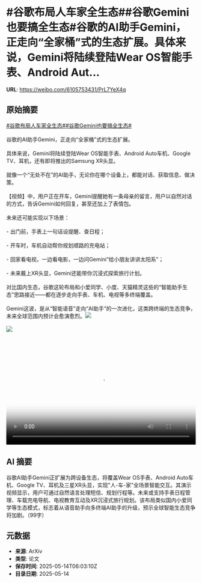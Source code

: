 # #谷歌布局人车家全生态##谷歌Gemini也要搞全生态#谷歌的AI助手Gemini，正走向“全家桶”式的生态扩展。具体来说，Gemini将陆续登陆Wear OS智能手表、Android Aut...

**URL**: https://weibo.com/6105753431/PrL7YeX4q

## 原始摘要

<a href="https://m.weibo.cn/search?containerid=231522type%3D1%26t%3D10%26q%3D%23%E8%B0%B7%E6%AD%8C%E5%B8%83%E5%B1%80%E4%BA%BA%E8%BD%A6%E5%AE%B6%E5%85%A8%E7%94%9F%E6%80%81%23&amp;extparam=%23%E8%B0%B7%E6%AD%8C%E5%B8%83%E5%B1%80%E4%BA%BA%E8%BD%A6%E5%AE%B6%E5%85%A8%E7%94%9F%E6%80%81%23" data-hide=""><span class="surl-text">#谷歌布局人车家全生态#</span></a><a href="https://m.weibo.cn/search?containerid=231522type%3D1%26t%3D10%26q%3D%23%E8%B0%B7%E6%AD%8CGemini%E4%B9%9F%E8%A6%81%E6%90%9E%E5%85%A8%E7%94%9F%E6%80%81%23&amp;extparam=%23%E8%B0%B7%E6%AD%8CGemini%E4%B9%9F%E8%A6%81%E6%90%9E%E5%85%A8%E7%94%9F%E6%80%81%23" data-hide=""><span class="surl-text">#谷歌Gemini也要搞全生态#</span></a><br><br>谷歌的AI助手Gemini，正走向“全家桶”式的生态扩展。<br><br>具体来说，Gemini将陆续登陆Wear OS智能手表、Android Auto车机、Google TV、耳机，还有即将推出的Samsung XR头显。<br><br>就像一个“无处不在”的AI助手，无论你在哪个设备上，都能对话、获取信息、做决策。<br><br>【视频】中，用户正在开车，Gemini提醒她有一条母亲的留言，用户以自然对话的方式，告诉Gemini如何回复，甚至还加上了表情包。<br><br>未来还可能实现以下场景：<br><br>- 出门前，手表上一句话设提醒、查日程；<br><br>- 开车时，车机自动帮你规划顺路的充电站；<br><br>- 回家看电视，一边看电影，一边问Gemini“给小朋友讲讲太阳系”；<br><br>- 未来戴上XR头显，Gemini还能带你沉浸式探索旅行计划。<br><br>对比国内生态，谷歌这轮布局和小爱同学、小度、天猫精灵这些的“智能助手生态”思路接近——都在逐步走向手表、车机、电视等多终端覆盖。<br><br>Gemini这波，是从“智能语音”走向“AI助手”的一次进化，这类跨终端的生态竞争，未来全球范围内预计会愈演愈烈。<img style="" src="https://tvax1.sinaimg.cn/large/006Fd7o3ly1i1euemayfuj30zk0k0jr9.jpg" referrerpolicy="no-referrer"><br><br><img style="" src="https://tvax3.sinaimg.cn/large/006Fd7o3gy1i1eue0ir8bj30ku0brgou.jpg" referrerpolicy="no-referrer"><br><br><br clear="both"><div style="clear: both"></div><video controls="controls" poster="https://tvax1.sinaimg.cn/orj480/006Fd7o3ly1i1euemre5gj30zk0k0abl.jpg" style="width: 100%"><source src="https://f.video.weibocdn.com/o0/6CEBogDJlx08oevtjYy4010412008M780E010.mp4?label=mp4_720p&amp;template=1280x720.25.0&amp;ori=0&amp;ps=1CwnkDw1GXwCQx&amp;Expires=1747206155&amp;ssig=dDAFxmVYMs&amp;KID=unistore,video"><source src="https://f.video.weibocdn.com/o0/UsiOIHb6lx08oevta0Vi010412003Ubb0E010.mp4?label=mp4_hd&amp;template=852x480.25.0&amp;ori=0&amp;ps=1CwnkDw1GXwCQx&amp;Expires=1747206155&amp;ssig=rl2q0U%2BfEU&amp;KID=unistore,video"><source src="https://f.video.weibocdn.com/o0/ZAoPSAqGlx08oevsYbU4010412002pj60E010.mp4?label=mp4_ld&amp;template=640x360.25.0&amp;ori=0&amp;ps=1CwnkDw1GXwCQx&amp;Expires=1747206155&amp;ssig=0qbhOmL%2F0n&amp;KID=unistore,video"><p>视频无法显示，请前往<a href="https://video.weibo.com/show?fid=1034%3A5166159939698724" target="_blank" rel="noopener noreferrer">微博视频</a>观看。</p></video>

## AI 摘要

谷歌AI助手Gemini正扩展为跨设备生态，将覆盖Wear OS手表、Android Auto车机、Google TV、耳机及三星XR头显，实现"人-车-家"全场景智能交互。其演示视频显示，用户可通过自然语言处理短信、规划行程等。未来或支持手表日程管理、车载充电导航、电视教育互动及XR沉浸式旅行规划。该布局类似国内小爱同学等生态模式，标志着从语音助手向多终端AI助手的升级，预示全球智能生态竞争将加剧。（99字）

## 元数据

- **来源**: ArXiv
- **类型**: 论文
- **保存时间**: 2025-05-14T06:03:10Z
- **目录日期**: 2025-05-14
